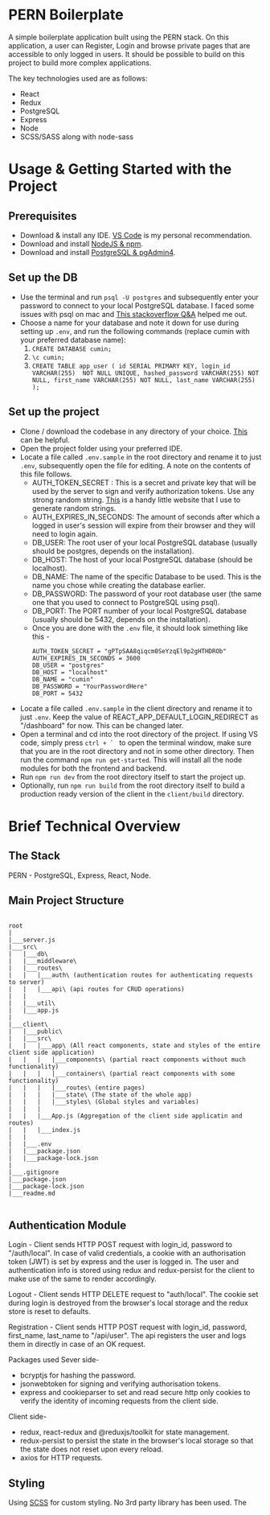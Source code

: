 # PERN Boilerplate

A simple boilerplate application built using the PERN stack. On this application, a user can Register, Login and browse private pages that are accessible to only logged in users. It should be possible to build on this project to build more complex applications.

The key technologies used are as follows:
* React
* Redux
* PostgreSQL
* Express
* Node
* SCSS/SASS along with node-sass

# Usage & Getting Started with the Project
## Prerequisites
* Download & install any IDE. [VS Code](https://code.visualstudio.com/download) is my personal recommendation.
* Download and install [NodeJS & npm](https://nodejs.org/en/download/).
* Download and install [PostgreSQL & pgAdmin4](https://www.postgresql.org/download/).

## Set up the DB
* Use the terminal and run `psql -U postgres` and subsequently enter your password to connect to your local PostgreSQL database. I faced some issues with psql on mac and [This stackoverflow Q&A](https://stackoverflow.com/questions/36155219/psql-command-not-found-mac/36156782) helped me out.
* Choose a name for your database and note it down for use during setting up `.env`, and run the following commands (replace cumin with your preferred database name):
  1. `CREATE DATABASE cumin;`
  2. `\c cumin;`
  3. `CREATE TABLE app_user ( id SERIAL PRIMARY KEY, login_id VARCHAR(255)  NOT NULL UNIQUE, hashed_password VARCHAR(255) NOT NULL, first_name VARCHAR(255) NOT NULL, last_name VARCHAR(255) );`

## Set up the project
* Clone / download the codebase in any directory of your choice. [This](https://docs.github.com/en/free-pro-team@latest/github/creating-cloning-and-archiving-repositories/cloning-a-repository) can be helpful.
* Open the project folder using your preferred IDE.
* Locate a file called `.env.sample` in the root directory and rename it to just `.env`, subsequently open the file for editing. A note on the contents of this file follows.
  * AUTH_TOKEN_SECRET : This is a secret and private key that will be used by the server to sign and verify authorization tokens. Use any strong random string. [This](https://randomkeygen.com/) is a handy little website that I use to generate random strings.
  * AUTH_EXPIRES_IN_SECONDS: The amount of seconds after which a logged in user's session will expire from their browser and they will need to login again.
  * DB_USER: The root user of your local PostgreSQL database (usually should be postgres, depends on the installation).
  * DB_HOST: The host of your local PostgreSQL database (should be localhost).
  * DB_NAME: The name of the specific Database to be used. This is the name you chose while creating the database earlier.
  * DB_PASSWORD: The password of your root database user (the same one that you used to connect to PostgreSQL using psql).
  * DB_PORT: The PORT number of your local PostgreSQL database (usually should be 5432, depends on the installation).
  * Once you are done with the `.env` file, it should look simething like this - 
      ```
      AUTH_TOKEN_SECRET = "gPTpSAA8qiqcm0SeYzqEl9p2gHTHDROb"
      AUTH_EXPIRES_IN_SECONDS = 3600
      DB_USER = "postgres"
      DB_HOST = "localhost"
      DB_NAME = "cumin"
      DB_PASSWORD = "YourPasswordHere"
      DB_PORT = 5432
      ```
* Locate a file called  `.env.sample` in the client directory and rename it to just `.env`. Keep the value of REACT_APP_DEFAULT_LOGIN_REDIRECT as "/dashboard" for now. This can be changed later.
* Open a terminal and cd into the root directory of the project. If using VS code, simply press ``ctrl + ` `` to open the terminal window, make sure that you are in the root directory and not in some other directory. Then run the command `npm run get-started`. This will install all the node modules for both the frontend and backend.
* Run `npm run dev` from the root directory itself to start the project up.
* Optionally, run `npm run build` from the root directory itself to build a production ready version of the client in the `client/build` directory.

# Brief Technical Overview
## The Stack
PERN - PostgreSQL, Express, React, Node.

## Main Project Structure
```

root
|
|___server.js
|___src\
|   |___db\
|   |___middleware\
|   |___routes\
|   |   |___auth\ (authentication routes for authenticating requests to server)
|   |   |___api\ (api routes for CRUD operations)
|   |   
|   |___util\
|   |___app.js
|
|___client\
|   |___public\
|   |___src\
|   |   |___app\ (All react components, state and styles of the entire client side application)
|   |   |   |___components\ (partial react components without much functionality)
|   |   |   |___containers\ (partial react components with some functionality)
|   |   |   |___routes\ (entire pages)
|   |   |   |___state\ (The state of the whole app)
|   |   |   |___styles\ (Global styles and variables)
|   |   |   
|   |   |___App.js (Aggregation of the client side applicatin and routes)
|   |   |___index.js
|   |   
|   |___.env
|   |___package.json
|   |___package-lock.json
|   
|___.gitignore
|___package.json
|___package-lock.json
|___readme.md


```

## Authentication Module
Login - Client sends HTTP POST request with login_id, password to "/auth/local". In case of valid credentials, a cookie with an authorisation token (JWT) is set by express and the user is logged in. The user and authentication info is stored using redux and redux-persist for the client to make use of the same to render accordingly.

Logout - Client sends HTTP DELETE request to "auth/local". The cookie set during login is destroyed from the browser's local storage and the redux store is reset to defaults.

Registration - Client sends HTTP POST request with login_id, password, first_name, last_name to "/api/user". The api registers the user and logs them in directly in case of an OK request.

Packages used
Sever side-
* bcryptjs for hashing the password.
* jsonwebtoken for signing and verifying authorisation tokens.
* express and cookieparser to set and read secure http only cookies to verify the identity of incoming requests from the client side.

Client side-
* redux, react-redux and @reduxjs/toolkit for state management.
* redux-persist to persist the state in the browser's local storage so that the state does  not reset upon every reload.
* axios for HTTP requests.

## Styling
Using [SCSS](https://sass-lang.com/) for custom styling. No 3rd party library has been used. The 

